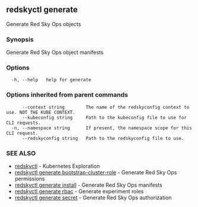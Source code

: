 ## redskyctl generate

Generate Red Sky Ops objects

### Synopsis

Generate Red Sky Ops object manifests

### Options

```
  -h, --help   help for generate
```

### Options inherited from parent commands

```
      --context string        The name of the redskyconfig context to use. NOT THE KUBE CONTEXT.
      --kubeconfig string     Path to the kubeconfig file to use for CLI requests.
  -n, --namespace string      If present, the namespace scope for this CLI request.
      --redskyconfig string   Path to the redskyconfig file to use.
```

### SEE ALSO

* [redskyctl](redskyctl.md)	 - Kubernetes Exploration
* [redskyctl generate bootstrap-cluster-role](redskyctl_generate_bootstrap-cluster-role.md)	 - Generate Red Sky Ops permissions
* [redskyctl generate install](redskyctl_generate_install.md)	 - Generate Red Sky Ops manifests
* [redskyctl generate rbac](redskyctl_generate_rbac.md)	 - Generate experiment roles
* [redskyctl generate secret](redskyctl_generate_secret.md)	 - Generate Red Sky Ops authorization

